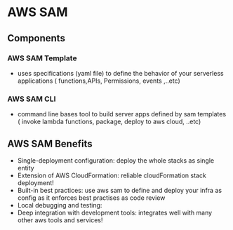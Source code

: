 # AWS SAM

## Components

### AWS SAM Template

- uses specifications (yaml file) to define the behavior of your serverless applications ( functions,APIs, Permissions, events ,..etc)

### AWS SAM CLI

- command line bases tool to build server apps
  defined by sam templates ( invoke lambda functions, package, deploy to aws cloud, ..etc)

## AWS SAM Benefits

- Single-deployment configuration: deploy the whole stacks as single entity
- Extension of AWS CloudFormation: reliable cloudFormation stack deployment!
- Built-in best practices: use aws sam to define and deploy your infra as config as it enforces best practises as code review
- Local debugging and testing:
- Deep integration with development tools: integrates well with many other aws tools and services!
